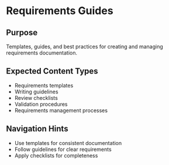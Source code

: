 # Requirements Guides

## Purpose
Templates, guides, and best practices for creating and managing requirements documentation.

## Expected Content Types
- Requirements templates
- Writing guidelines
- Review checklists
- Validation procedures
- Requirements management processes

## Navigation Hints
- Use templates for consistent documentation
- Follow guidelines for clear requirements
- Apply checklists for completeness